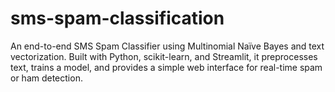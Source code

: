 # sms-spam-classification
An end-to-end SMS Spam Classifier using Multinomial Naïve Bayes and text vectorization. Built with Python, scikit-learn, and Streamlit, it preprocesses text, trains a model, and provides a simple web interface for real-time spam or ham detection.
